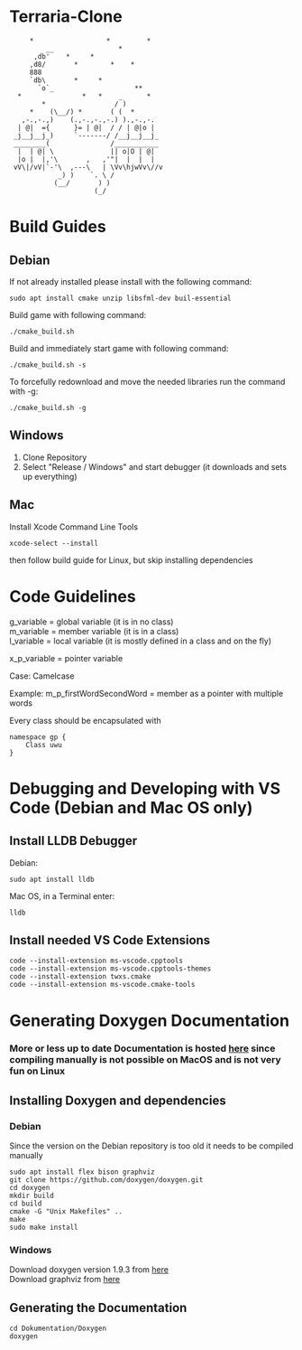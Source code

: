 # Terraria-Clone
         *                  *         *
             __                *
          ,db'    *     *
         ,d8/       *        *    *
         888
         `db\       *     *
           `o`_                    **
      *               *   *    _      *
            *                 / )
         *    (\__/) *       ( (  *
       ,-.,-.,)    (.,-.,-.,-.) ).,-.,-.
      | @|  ={      }= | @|  / / | @|o |
     _j__j__j_)     `-------/ /__j__j__j_
     ________(               /___________
      |  | @| \              || o|O | @|
      |o |  |,'\       ,   ,'"|  |  |  |  
     vV\|/vV|`-'\  ,---\   | \Vv\hjwVv\//v
                _) )    `. \ /
               (__/       ) )
                         (_/

# Build Guides
## Debian
If not already installed please install with the following command:

```
sudo apt install cmake unzip libsfml-dev buil-essential
```

Build game with following command:
```
./cmake_build.sh
```

Build and immediately start game with following command:
```
./cmake_build.sh -s
```

To forcefully redownload and move the needed libraries run the command with -g:
```
./cmake_build.sh -g
```

## Windows
1. Clone Repository
2. Select "Release / Windows" and start debugger (it downloads and sets up everything)

## Mac
Install Xcode Command Line Tools
```
xcode-select --install
```
then follow build guide for Linux, but skip installing dependencies

# Code Guidelines
g_variable = global variable (it is in no class)  
m_variable = member variable (it is in a class)  
l_variable = local variable (it is mostly defined in a class and on the fly)  

x_p_variable = pointer variable

Case: Camelcase

Example:
m_p_firstWordSecondWord = member as a pointer with multiple words

Every class should be encapsulated with
```
namespace gp {
    Class uwu
}
```

# Debugging and Developing with VS Code (Debian and Mac OS only)

## Install LLDB Debugger 
Debian:
```
sudo apt install lldb
```
Mac OS, in a Terminal enter:
```
lldb
```

## Install needed VS Code Extensions
```
code --install-extension ms-vscode.cpptools 
code --install-extension ms-vscode.cpptools-themes
code --install-extension twxs.cmake 
code --install-extension ms-vscode.cmake-tools
```

# Generating Doxygen Documentation
### More or less up to date Documentation is hosted [here](https://thecamoc.synology.me:4489/) since compiling manually is not possible on MacOS and is not very fun on Linux 
## Installing Doxygen and dependencies
### Debian 
Since the version on the Debian repository is too old it needs to be compiled manually 
```
sudo apt install flex bison graphviz
git clone https://github.com/doxygen/doxygen.git
cd doxygen
mkdir build
cd build
cmake -G "Unix Makefiles" ..
make
sudo make install
```
### Windows
Download doxygen version 1.9.3 from [here](https://www.doxygen.nl/files/doxygen-1.9.3-setup.exe)  
Download graphviz from [here](https://gitlab.com/api/v4/projects/4207231/packages/generic/graphviz-releases/3.0.0/windows_10_cmake_Release_graphviz-install-3.0.0-win64.exe) 

## Generating the Documentation
```
cd Dokumentation/Doxygen
doxygen
```

